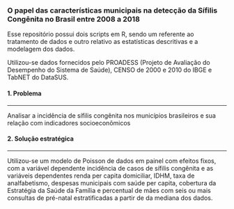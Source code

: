 ### O papel das características municipais na detecção da Sífilis Congênita no Brasil entre 2008 a 2018

Esse repositório possui dois scripts em R, sendo um referente ao tratamento de dados e outro relativo as estatísticas descritivas e a modelagem dos dados. 

Utilizou-se dados fornecidos pelo PROADESS (Projeto de Avaliação do Desempenho do Sistema de Saúde), CENSO de 2000 e 2010 do IBGE e TabNET do DataSUS. 

#### 1. Problema
<hr class="style1">

Analisar a incidência de sífilis congênita nos municípios brasileiros e sua relação com indicadores socioeconômicos

#### 2. Solução estratégica
<hr class="style1">

Utilizou-se um modelo de Poisson de dados em painel com efeitos fixos, com a variável dependente incidência de casos de sífilis congênita e as variáveis dependentes renda per capita domiciliar, IDHM, taxa de analfabetismo, despesas municipais com saúde per capita, cobertura da Estratégia da Saúde da Família e percentual de mães com seis ou mais consultas de pré-natal estratificadas a partir de da mediana dos dados. 

